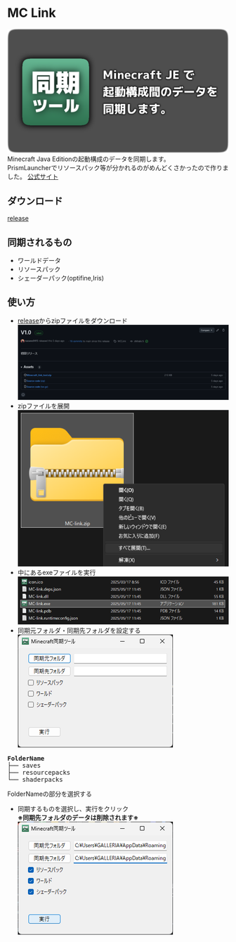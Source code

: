 # MC Link 
![バナー](imgs/banner.png)
Minecraft Java Editionの起動構成のデータを同期します。  
PrismLauncherでリソースパック等が分かれるのがめんどくさかったので作りました。 
[公式サイト](https://naoano0415.github.io/Minecraft_link_tool/)
## ダウンロード
[release](https://github.com/naoano0415/Minecraft_link_tool/releases/tag/MCLink)

## 同期されるもの
- ワールドデータ
- リソースパック
-  シェーダーパック(optifine,Iris)
## 使い方
- [release](https://github.com/naoano0415/Minecraft_link_tool/releases/tag/MCLink)からzipファイルをダウンロード
  ![s1](imgs/s1.png)
- zipファイルを展開  
  ![s2](imgs/s2.png)
- 中にあるexeファイルを実行  
  ![s3](imgs/s3.png)
- 同期元フォルダ・同期先フォルダを設定する  
  ![s4](imgs/s4.png)
<pre>
<b>FolderName</b>
├── saves
├── resourcepacks
└── shaderpacks
</pre>  
  FolderNameの部分を選択する
- 同期するものを選択し、実行をクリック  
  <b>※同期先フォルダのデータは削除されます※</b>  
  ![s5](imgs/s5.png)  
